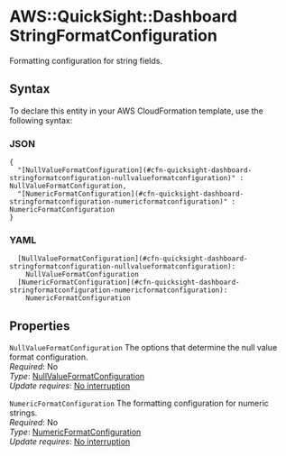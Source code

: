 # AWS::QuickSight::Dashboard StringFormatConfiguration<a name="aws-properties-quicksight-dashboard-stringformatconfiguration"></a>

Formatting configuration for string fields\.

## Syntax<a name="aws-properties-quicksight-dashboard-stringformatconfiguration-syntax"></a>

To declare this entity in your AWS CloudFormation template, use the following syntax:

### JSON<a name="aws-properties-quicksight-dashboard-stringformatconfiguration-syntax.json"></a>

```
{
  "[NullValueFormatConfiguration](#cfn-quicksight-dashboard-stringformatconfiguration-nullvalueformatconfiguration)" : NullValueFormatConfiguration,
  "[NumericFormatConfiguration](#cfn-quicksight-dashboard-stringformatconfiguration-numericformatconfiguration)" : NumericFormatConfiguration
}
```

### YAML<a name="aws-properties-quicksight-dashboard-stringformatconfiguration-syntax.yaml"></a>

```
  [NullValueFormatConfiguration](#cfn-quicksight-dashboard-stringformatconfiguration-nullvalueformatconfiguration): 
    NullValueFormatConfiguration
  [NumericFormatConfiguration](#cfn-quicksight-dashboard-stringformatconfiguration-numericformatconfiguration): 
    NumericFormatConfiguration
```

## Properties<a name="aws-properties-quicksight-dashboard-stringformatconfiguration-properties"></a>

`NullValueFormatConfiguration`  <a name="cfn-quicksight-dashboard-stringformatconfiguration-nullvalueformatconfiguration"></a>
The options that determine the null value format configuration\.  
*Required*: No  
*Type*: [NullValueFormatConfiguration](aws-properties-quicksight-dashboard-nullvalueformatconfiguration.md)  
*Update requires*: [No interruption](https://docs.aws.amazon.com/AWSCloudFormation/latest/UserGuide/using-cfn-updating-stacks-update-behaviors.html#update-no-interrupt)

`NumericFormatConfiguration`  <a name="cfn-quicksight-dashboard-stringformatconfiguration-numericformatconfiguration"></a>
The formatting configuration for numeric strings\.  
*Required*: No  
*Type*: [NumericFormatConfiguration](aws-properties-quicksight-dashboard-numericformatconfiguration.md)  
*Update requires*: [No interruption](https://docs.aws.amazon.com/AWSCloudFormation/latest/UserGuide/using-cfn-updating-stacks-update-behaviors.html#update-no-interrupt)